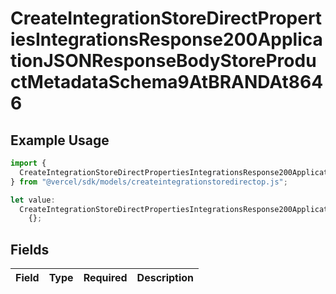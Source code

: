 # CreateIntegrationStoreDirectPropertiesIntegrationsResponse200ApplicationJSONResponseBodyStoreProductMetadataSchema9AtBRANDAt8646

## Example Usage

```typescript
import {
  CreateIntegrationStoreDirectPropertiesIntegrationsResponse200ApplicationJSONResponseBodyStoreProductMetadataSchema9AtBRANDAt8646,
} from "@vercel/sdk/models/createintegrationstoredirectop.js";

let value:
  CreateIntegrationStoreDirectPropertiesIntegrationsResponse200ApplicationJSONResponseBodyStoreProductMetadataSchema9AtBRANDAt8646 =
    {};
```

## Fields

| Field       | Type        | Required    | Description |
| ----------- | ----------- | ----------- | ----------- |